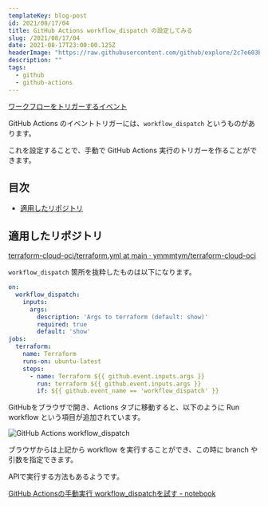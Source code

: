```yaml
---
templateKey: blog-post
id: 2021/08/17/04
title: GitHub Actions workflow_dispatch の設定してみる
slug: /2021/08/17/04
date: 2021-08-17T23:00:00.125Z
headerImage: "https://raw.githubusercontent.com/github/explore/2c7e603b797535e5ad8b4beb575ab3b7354666e1/topics/actions/actions.png"
description: ""
tags:
  - github
  - github-actions
---
```


[ワークフローをトリガーするイベント](https://docs.github.com/ja/actions/reference/events-that-trigger-workflows#workflow_dispatch)

GitHub Actions のイベントトリガーには、`workflow_dispatch` というものがあります。

これを設定することで、手動で GitHub Actions 実行のトリガーを作ることができます。

## 目次
<!-- START doctoc generated TOC please keep comment here to allow auto update -->
<!-- DON'T EDIT THIS SECTION, INSTEAD RE-RUN doctoc TO UPDATE -->


- [適用したリポジトリ](#%E9%81%A9%E7%94%A8%E3%81%97%E3%81%9F%E3%83%AA%E3%83%9D%E3%82%B8%E3%83%88%E3%83%AA)

<!-- END doctoc generated TOC please keep comment here to allow auto update -->

## 適用したリポジトリ

[terraform-cloud-oci/terraform.yml at main · ymmmtym/terraform-cloud-oci](https://github.com/ymmmtym/terraform-cloud-oci/blob/main/.github/workflows/terraform.yml)

`workflow_dispatch` 箇所を抜粋したものは以下になります。

```yaml
on:
  workflow_dispatch:
    inputs:
      args:
        description: 'Args to terraform (default: show)'
        required: true
        default: 'show'
jobs:
  terraform:
    name: Terraform
    runs-on: ubuntu-latest
    steps:
      - name: Terraform ${{ github.event.inputs.args }}
        run: terraform ${{ github.event.inputs.args }}
        if: ${{ github.event_name == 'workflow_dispatch' }}
```

GitHubをブラウザで開き、Actions タブに移動すると、以下のように Run workflow という項目が追加されています。

![GitHub Actions workflow_dispatch](https://i.imgur.com/x4KnxB5.png)

ブラウザからは上記から workflow を実行することができ、この時に branch や引数を指定できます。

APIで実行する方法もあるようです。

[GitHub Actionsの手動実行 workflow_dispatchを試す - notebook](https://swfz.hatenablog.com/entry/2020/07/10/201136)
